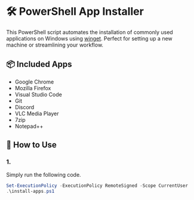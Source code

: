 # 🛠️ PowerShell App Installer

This PowerShell script automates the installation of commonly used applications on Windows using [winget](https://learn.microsoft.com/en-us/windows/package-manager/winget/). Perfect for setting up a new machine or streamlining your workflow.

## 📦 Included Apps

- Google Chrome  
- Mozilla Firefox  
- Visual Studio Code  
- Git  
- Discord  
- VLC Media Player  
- 7zip  
- Notepad++

## 🚀 How to Use

### 1.
Simply run the following code.

```powershell
Set-ExecutionPolicy -ExecutionPolicy RemoteSigned -Scope CurrentUser
.\install-apps.ps1
